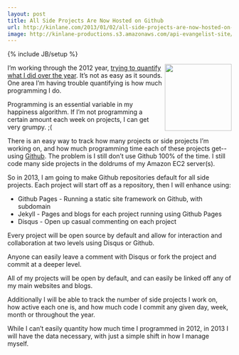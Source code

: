 ```yaml
---
layout: post
title: All Side Projects Are Now Hosted on Github
url: http://kinlane.com/2013/01/02/all-side-projects-are-now-hosted-on-github/
image: http://kinlane-productions.s3.amazonaws.com/api-evangelist-site/blog/github-logo-basic.png
---
```

{% include JB/setup %}
<p>
     <img src="https://s3.amazonaws.com/kinlane-productions/api-evangelist/github/github-logo.png"  width="150" align="right" />
</p>
<p>
     I’m working through the 2012 year, <a href="http://personaldata.apievangelist.com/">trying to quantify what I did over the year</a>. It’s not as easy as it sounds. One area I’m having trouble quantifying is how much programming I do.
</p>
<p>
     Programming is an essential variable in my happiness algorithm. If I’m not programming a certain amount each week on projects, I can get very grumpy. ;(
</p>
<p>
     There is an easy way to track how many projects or side projects I’m working on, and how much programming time each of these projects get--using <a title="Github" href="http://github.com">Github</a>. The problem is I still don’t use Github 100% of the time. I still code many side projects in the doldrums of my Amazon EC2 server(s).
</p>
<p>
     So in 2013, I am going to make Github repositories default for all side projects. Each project will start off as a repository, then I will enhance using:
</p>
<ul class="mainlist">
     <li>Github Pages - Running a static site framework on Github, with subdomain
     </li>
     <li>Jekyll - Pages and blogs for each project running using Github Pages
     </li>
     <li>Disqus - Open up casual commenting on each project
     </li>
</ul>
<p>
     Every project will be open source by default and allow for interaction and collaboration at two levels using Disqus or Github.
</p>
<p>
     Anyone can easily leave a comment with Disqus or fork the project and commit at a deeper level.
</p>
<p>
     All of my projects will be open by default, and can easily be linked off any of my main websites and blogs.
</p>
<p>
     Additionally I will be able to track the number of side projects I work on, how active each one is, and how much code I commit any given day, week, month or throughout the year.
</p>
<p>
     While I can’t easily quantity how much time I programmed in 2012, in 2013 I will have the data necessary, with just a simple shift in how I manage myself.
</p>